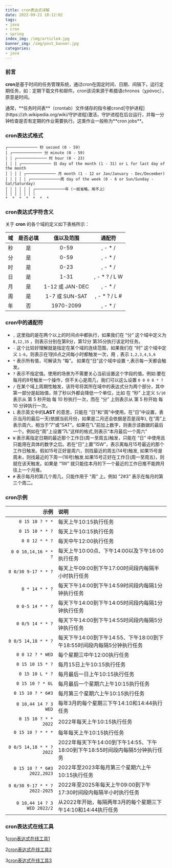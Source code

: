 ```yaml
---
title: cron表达式详解
date: 2022-09-21 18:12:02
tags: 
- java
- cron
- spring
index_img: /img/article4.jpg
banner_img: /img/post_banner.jpg
categories:
- java
---
```


### 前言

<p class="note note-success">
    <b>cron</b>是基于时间的任务管理系统，通过cron在固定时间、日期、间隔下，运行定期任务，如：定期下载文件和邮件。cron该词来源于希腊语chronos（χρόνος），原意是时间。
</p>
通常，**任务时间表**（crontab）文件储存的指令被crond[守护进程](https://zh.wikipedia.org/wiki/守护进程)激活，守护进程在后台运行，并每一分钟检查是否有定期的作业需要执行。这类作业一般称为**cron jobs**。

### cron表达式格式

```
┌───────────── 秒 second (0 - 59)
│ ┌───────────── 分 minute (0 - 59)
│ │ ┌───────────── 时 hour (0 - 23)
│ │ │ ┌───────────── 日 day of the month (1 - 31) or L for last day of the month
│ │ │ │ ┌───────────── 月 month (1 - 12 or Jan/January - Dec/December)
│ │ │ │ │ ┌─────────────周 day of the week (0 - 6 or Sun/Sunday - Sat/Saturday)
│ │ │ │ │ │ ┌─────────────年（一般省略，用不上）
│ │ │ │ │ │ │
*  *  *  *  *  *  * 
```

### cron表达式字符含义

关于 **cron** 的各个域的定义如下表格所示：

|  域  | 是否必填 |   值以及范围    |    通配符     |
| :--: | :------: | :-------------: | :-----------: |
|  秒  |    是    |      0-59       |    , - * /    |
|  分  |    是    |      0-59       |    , - * /    |
|  时  |    是    |      0-23       |    , - * /    |
|  日  |    是    |      1-31       | , - * ? / L W |
|  月  |    是    | 1-12 或 JAN-DEC |    , - * /    |
|  周  |    是    | 1-7 或 SUN-SAT  | , - * ? / L # |
|  年  |    否    |    1970-2099    |    , - * /    |

### cron中的通配符

- `,` 这里指的是在两个以上的时间点中都执行，如果我们在 “分” 这个域中定义为 `8,12,35` ，则表示分别在第8分，第12分 第35分执行该定时任务。
- `-` 这个比较好理解就是指定在某个域的连续范围，如果我们在 “时” 这个域中定义 `1-6`，则表示在1到6点之间每小时都触发一次，用 `,` 表示 `1,2,3,4,5,6`
- `*` 表示所有值，可解读为 “每”。 如果在“日”这个域中设置 `*`,表示每一天都会触发。
- `?` 表示不指定值。使用的场景为不需要关心当前设置这个字段的值。例如:要在每月的8号触发一个操作，但不关心是周几，我们可以这么设置 `0 0 0 8 * ?`
- `/` 在某个域上周期性触发，该符号将其所在域中的表达式分为两个部分，其中第一部分是起始值，除了秒以外都会降低一个单位，比如 在 “秒” 上定义 `5/10` 表示从 第 5 秒开始 每 10 秒执行一次，而在 “分” 上则表示从 第 5 秒开始 每 10 分钟执行一次。
- `L` 表示英文中的**LAST** 的意思，只能在 “日”和“周”中使用。在“日”中设置，表示当月的最后一天(依据当前月份，如果是二月还会依据是否是润年), 在“周”上表示周六，相当于”7”或”SAT”。如果在”L”前加上数字，则表示该数据的最后一个。例如在“周”上设置”7L”这样的格式,则表示“本月最后一个周六”
- `W` 表示离指定日期的最近那个工作日(周一至周五)触发，只能在 “日” 中使用且只能用在具体的数字之后。若在“日”上置”15W”，表示离每月15号最近的那个工作日触发。假如15号正好是周六，则找最近的周五(14号)触发, 如果15号是周未，则找最近的下周一(16号)触发.如果15号正好在工作日(周一至周五)，则就在该天触发。如果是 “1W” 就只能往本月的下一个最近的工作日推不能跨月往上一个月推。
- `#` 表示每月的第几个周几，只能作用于 “周” 上。例如 ”2#3” 表示在每月的第三个周二。

### cron示例

|                          示例 | 说明                                                         |
| ----------------------------: | :----------------------------------------------------------- |
|               `0 15 10 ? * *` | 每天上午10:15执行任务                                        |
|               `0 15 10 * * ?` | 每天上午10:15执行任务                                        |
|                `0 0 12 * * ?` | 每天中午12:00执行任务                                        |
|          `0 0 10,14,16 * * ?` | 每天上午10:00点、下午14:00以及下午16:00执行任务              |
|           `0 0/30 9-17 * * ?` | 每天上午09:00到下午17:00时间段内每隔半小时执行任务           |
|                `0 * 14 * * ?` | 每天下午14:00到下午14:59时间段内每隔1分钟执行任务            |
|              `0 0-5 14 * * ?` | 每天下午14:00到下午14:05时间段内每隔1分钟执行任务            |
|              `0 0/5 14 * * ?` | 每天下午14:00到下午14:55时间段内每隔5分钟执行任务            |
|           `0 0/5 14,18 * * ?` | 每天下午14:00到下午14:55、下午18:00到下午18:55时间段内每隔5分钟执行任务 |
|              `0 0 12 ? * WED` | 每个星期三中午12:00执行任务                                  |
|              `0 15 10 15 * ?` | 每月15日上午10:15执行任务                                    |
|               `0 15 10 L * ?` | 每月最后一日上午10:15执行任务                                |
|              `0 15 10 ? * 6L` | 每月最后一个星期六上午10:15执行任务                          |
|             `0 15 10 ? * 6#3` | 每月第三个星期六上午10:15执行任务                            |
|          `0 10,44 14 ? 3 WED` | 每年3月的每个星期三下午14:10和14:44执行任务                  |
|          `0 15 10 ? * * 2022` | 2022年每天上午10:15执行任务                                  |
|             `0 15 10 ? * * *` | 每年每天上午10:15执行任务                                    |
|      `0 0/5 14,18 * * ? 2022` | 2022年每天下午14:00到下午14:55、下午18:00到下午18:55时间段内每隔5分钟执行任务 |
|   `0 15 10 ? * 6#3 2022,2023` | 2022年至2023年每月第三个星期六上午10:15执行任务              |
| `0 0/30 9-17 * * ? 2022-2025` | 2022年至2025年每天上午09:00到下午17:30时间段内每隔半小时执行任务 |
|   `0 10,44 14 ? 3 WED 2022/2` | 从2022年开始，每隔两年3月的每个星期三下午14:10和14:44执行任务 |

### cron表达式在线工具

1[cron表达式在线工具1](https://www.pppet.net/) 

2[cron表达式在线工具2](https://www.bejson.com/othertools/cron/) 

3[cron表达式在线工具3](https://cron.qqe2.com/) 
